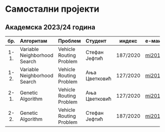 # Самостални пројекти

## Академска 2023/24 година

| бр.   | Алгоритам | Проблем | Студент | индекс |е-маил | гитхаб налог |  
| :---: | :-------- | :------ | :------ | :----: | :---- | :----------- |
| 1-1.  | Variable Neighborhood Search | Vehicle Routing Problem | Стефан Јефтић | 187/2020 | mi20187@alas.matf.bg.ac.rs | https://github.com/StefanJevtic63 |
| 1-2.  | Variable Neighborhood Search | Vehicle Routing Problem | Aња Цветковић | 127/2020 | mi20127@alas.matf.bg.ac.rs | https://github.com/AnjaCvetkovic25 |
| 2-1.  | Genetic Algorithm | Vehicle Routing Problem | Aња Цветковић | 127/2020 | mi20127@alas.matf.bg.ac.rs | https://github.com/AnjaCvetkovic25 |
| 2-2.  | Genetic Algorithm | Vehicle Routing Problem | Стефан Јефтић | 187/2020 | mi20187@alas.matf.bg.ac.rs | https://github.com/StefanJevtic63 |
